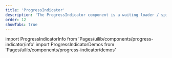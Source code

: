 ```yaml
---
title: 'ProgressIndicator'
description: 'The ProgressIndicator component is a waiting loader / spinner to show while other content is in progression.'
order: 12
showTabs: true
---
```


import ProgressIndicatorInfo from 'Pages/uilib/components/progress-indicator/info'
import ProgressIndicatorDemos from 'Pages/uilib/components/progress-indicator/demos'

<ProgressIndicatorInfo />
<ProgressIndicatorDemos />
